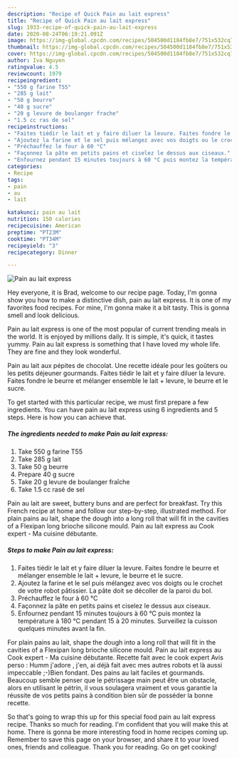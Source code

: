 ```yaml
---
description: "Recipe of Quick Pain au lait express"
title: "Recipe of Quick Pain au lait express"
slug: 1933-recipe-of-quick-pain-au-lait-express
date: 2020-08-24T06:19:21.091Z
image: https://img-global.cpcdn.com/recipes/504500d1184fb8e7/751x532cq70/pain-au-lait-express-photo-principale-de-la-recette.jpg
thumbnail: https://img-global.cpcdn.com/recipes/504500d1184fb8e7/751x532cq70/pain-au-lait-express-photo-principale-de-la-recette.jpg
cover: https://img-global.cpcdn.com/recipes/504500d1184fb8e7/751x532cq70/pain-au-lait-express-photo-principale-de-la-recette.jpg
author: Iva Nguyen
ratingvalue: 4.5
reviewcount: 1979
recipeingredient:
- "550 g farine T55"
- "285 g lait"
- "50 g beurre"
- "40 g sucre"
- "20 g levure de boulanger frache"
- "1.5 cc ras de sel"
recipeinstructions:
- "Faites tiédir le lait et y faire diluer la levure. Faites fondre le beurre et mélanger ensemble le lait + levure, le beurre et le sucre."
- "Ajoutez la farine et le sel puis mélangez avec vos doigts ou le crochet de votre robot pâtissier. La pâte doit se décoller de la paroi du bol."
- "Préchauffez le four à 60 °C"
- "Façonnez la pâte en petits pains et ciselez le dessus aux ciseaux."
- "Enfournez pendant 15 minutes toujours à 60 °C puis montez la température à 180 °C pendant 15 à 20 minutes. Surveillez la cuisson quelques minutes avant la fin."
categories:
- Recipe
tags:
- pain
- au
- lait

katakunci: pain au lait 
nutrition: 150 calories
recipecuisine: American
preptime: "PT23M"
cooktime: "PT34M"
recipeyield: "3"
recipecategory: Dinner

---
```



![Pain au lait express](https://img-global.cpcdn.com/recipes/504500d1184fb8e7/751x532cq70/pain-au-lait-express-photo-principale-de-la-recette.jpg)

Hey everyone, it is Brad, welcome to our recipe page. Today, I'm gonna show you how to make a distinctive dish, pain au lait express. It is one of my favorites food recipes. For mine, I'm gonna make it a bit tasty. This is gonna smell and look delicious.

Pain au lait express is one of the most popular of current trending meals in the world. It is enjoyed by millions daily. It is simple, it's quick, it tastes yummy. Pain au lait express is something that I have loved my whole life. They are fine and they look wonderful.

Pain au lait aux pépites de chocolat. Une recette idéale pour les goûters ou les petits déjeuner gourmands. Faites tiédir le lait et y faire diluer la levure. Faites fondre le beurre et mélanger ensemble le lait + levure, le beurre et le sucre.


To get started with this particular recipe, we must first prepare a few ingredients. You can have pain au lait express using 6 ingredients and 5 steps. Here is how you can achieve that.

<!--inarticleads1-->

##### The ingredients needed to make Pain au lait express:

1. Take 550 g farine T55
1. Take 285 g lait
1. Take 50 g beurre
1. Prepare 40 g sucre
1. Take 20 g levure de boulanger fraîche
1. Take 1.5 cc rasé de sel


Pain au lait are sweet, buttery buns and are perfect for breakfast. Try this French recipe at home and follow our step-by-step, illustrated method. For plain pains au lait, shape the dough into a long roll that will fit in the cavities of a Flexipan long brioche silicone mould. Pain au lait express au Cook expert - Ma cuisine débutante. 

<!--inarticleads2-->

##### Steps to make Pain au lait express:

1. Faites tiédir le lait et y faire diluer la levure. Faites fondre le beurre et mélanger ensemble le lait + levure, le beurre et le sucre.
1. Ajoutez la farine et le sel puis mélangez avec vos doigts ou le crochet de votre robot pâtissier. La pâte doit se décoller de la paroi du bol.
1. Préchauffez le four à 60 °C
1. Façonnez la pâte en petits pains et ciselez le dessus aux ciseaux.
1. Enfournez pendant 15 minutes toujours à 60 °C puis montez la température à 180 °C pendant 15 à 20 minutes. Surveillez la cuisson quelques minutes avant la fin.


For plain pains au lait, shape the dough into a long roll that will fit in the cavities of a Flexipan long brioche silicone mould. Pain au lait express au Cook expert - Ma cuisine débutante. Recette fait avec le cook expert Avis perso : Humm j&#39;adore , j&#39;en, ai déjà fait avec mes autres robots et là aussi impeccable ;-)Bien fondant. Des pains au lait faciles et gourmands. Beaucoup semble penser que le pétrissage main peut être un obstacle, alors en utilisant le pétrin, il vous soulagera vraiment et vous garantie la réussite de vos petits pains à condition bien sûr de posséder la bonne recette. 

So that's going to wrap this up for this special food pain au lait express recipe. Thanks so much for reading. I'm confident that you will make this at home. There is gonna be more interesting food in home recipes coming up. Remember to save this page on your browser, and share it to your loved ones, friends and colleague. Thank you for reading. Go on get cooking!
